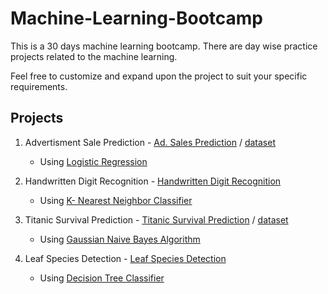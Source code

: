 # Machine-Learning-Bootcamp
This is a 30 days machine learning bootcamp. There are day wise practice projects related to the machine learning.

Feel free to customize and expand upon the project to suit your specific requirements.

## Projects

1. Advertisment Sale Prediction - [Ad. Sales Prediction](./notebooks/Ad.%20Sales%20Prediction.ipynb) / [dataset](./datasets/Ad.%20Sales%20Prediction.csv)
   
   - Using [Logistic Regression](https://scikit-learn.org/stable/modules/generated/sklearn.linear_model.LogisticRegression.html)
     
2. Handwritten Digit Recognition - [Handwritten Digit Recognition](./notebooks/Handwritten_Digit_Recognition.ipynb)
   
   - Using  [K- Nearest Neighbor Classifier](https://scikit-learn.org/stable/modules/generated/sklearn.neighbors.KNeighborsClassifier.html)
    
3. Titanic Survival Prediction - [Titanic Survival Prediction](./notebooks/Titanic%20Survival%20Prediction_NavieBayes.ipynb) / [dataset](./datasets/titanic.csv)
   
   - Using [Gaussian Naive Bayes Algorithm](https://scikit-learn.org/stable/modules/naive_bayes.html)
  
4. Leaf Species Detection - [Leaf Species Detection](./notebooks/Leaf%20Species%20Detection.ipynb)

   - Using [Decision Tree Classifier](https://scikit-learn.org/stable/modules/tree.html)
